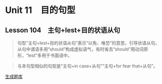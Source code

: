 ﻿ # Unit 11　目的句型
 ## Lesson 104　主句+lest+目的状语从句
 
> 句型“主句+lest+目的状语从句”表示“以免、唯恐”的意思，引导状语从句，从句中谓语多用“should”构成虚拟语气，有时省去“should”用动词原形，“lest”多用于书面语中。

> 与本句型相似的句型是“主句+in case+从句”“主句+for fear that+从句”。


 [生成题库](./question/f104.json)